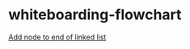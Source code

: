 # whiteboarding-flowchart

<a href="https://viewer.diagrams.net/?tags=%7B%7D&target=blank&highlight=0000ff&edit=_blank&layers=1&nav=1&title=add%20node%20to%20end%20of%20linked%20list.drawio#Uhttps%3A%2F%2Fraw.githubusercontent.com%2Ftenyapious%2Fwhiteboarding-flowchart%2Fmain%2Fadd%2520node%2520to%2520end%2520of%2520linked%2520list.drawio" target="_blank">Add node to end of linked list</a>
